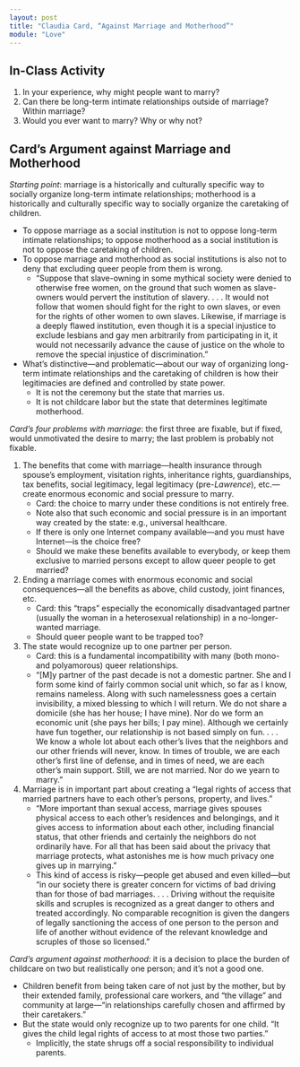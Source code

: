 ```yaml
---
layout: post
title: "Claudia Card, “Against Marriage and Motherhood”"
module: "Love"
---
```


## In-Class Activity

1. In your experience, why might people want to marry?
2. Can there be long-term intimate relationships outside of marriage? Within marriage?
3. Would you ever want to marry? Why or why not?

## Card’s Argument against Marriage and Motherhood

*Starting point*: marriage is a historically and culturally specific way to socially organize long-term intimate relationships; motherhood is a historically and culturally specific way to socially organize the caretaking of children.

- To oppose marriage as a social institution is not to oppose long-term intimate relationships; to oppose motherhood as a social institution is not to oppose the caretaking of children.
- To oppose marriage and motherhood as social institutions is also not to deny that excluding queer people from them is wrong.
  - “Suppose that slave-owning in some mythical society were denied to otherwise free women, on the ground that such women as slave-owners would pervert the institution of slavery. . . . It would not follow that women should fight for the right to own slaves, or even for the rights of other women to own slaves. Likewise, if marriage is a deeply flawed institution, even though it is a special injustice to exclude lesbians and gay men arbitrarily from participating in it, it would not necessarily advance the cause of justice on the whole to remove the special injustice of discrimination.”
- What’s distinctive—and problematic—about our way of organizing long-term intimate relationships and the caretaking of children is how their legitimacies are defined and controlled by state power.
  - It is not the ceremony but the state that marries us.
  - It is not childcare labor but the state that determines legitimate motherhood.

*Card’s four problems with marriage*: the first three are fixable, but if fixed, would unmotivated the desire to marry; the last problem is probably not fixable.

1. The benefits that come with marriage—health insurance through spouse’s employment, visitation rights, inheritance rights, guardianships, tax benefits, social legitimacy, legal legitimacy (pre-*Lawrence*), etc.—create enormous economic and social pressure to marry.
   - Card: the choice to marry under these conditions is not entirely free.
   - Note also that such economic and social pressure is in an important way created by the state: e.g., universal healthcare.
   - If there is only one Internet company available—and you must have Internet—is the choice free?
   - Should we make these benefits available to everybody, or keep them exclusive to married persons except to allow queer people to get married?
2. Ending a marriage comes with enormous economic and social consequences—all the benefits as above, child custody, joint finances, etc.
   - Card: this “traps” especially the economically disadvantaged partner (usually the woman in a heterosexual relationship) in a no-longer-wanted marriage.
   - Should queer people want to be trapped too?
3. The state would recognize up to one partner per person.
   - Card: this is a fundamental incompatibility with many (both mono- and polyamorous) queer relationships.
   - “[M]y partner of the past decade is not a domestic partner. She and I form some kind of fairly common social unit which, so far as I know, remains nameless. Along with such namelessness goes a certain invisibility, a mixed blessing to which I will return. We do not share a domicile (she has her house; I have mine). Nor do we form an economic unit (she pays her bills; I pay mine). Although we certainly have fun together, our relationship is not based simply on fun. . . . We know a whole lot about each other’s lives that the neighbors and our other friends will never, know. In times of trouble, we are each other’s first line of defense, and in times of need, we are each other’s main support. Still, we are not married. Nor do we yearn to marry.”
4. Marriage is in important part about creating a “legal rights of access that married partners have to each other’s persons, property, and lives.”
   - “More important than sexual access, marriage gives spouses physical access to each other’s residences and belongings, and it gives access to information about each other, including financial status, that other friends and certainly the neighbors do not ordinarily have. For all that has been said about the privacy that marriage protects, what astonishes me is how much privacy one gives up in marrying.”
   - This kind of access is risky—people get abused and even killed—but “in our society there is greater concern for victims of bad driving than for those of bad marriages. . . . Driving without the requisite skills and scruples is recognized as a great danger to others and treated accordingly. No comparable recognition is given the dangers of legally sanctioning the access of one person to the person and life of another without evidence of the relevant knowledge and scruples of those so licensed.”

*Card’s argument against motherhood*: it is a decision to place the burden of childcare on two but realistically one person; and it’s not a good one.

- Children benefit from being taken care of not just by the mother, but by their extended family, professional care workers, and “the village” and community at large—“in relationships carefully chosen and affirmed by their caretakers.”
- But the state would only recognize up to two parents for one child. “It gives the child legal rights of access to at most those two parties.”
  - Implicitly, the state shrugs off a social responsibility to individual parents.

